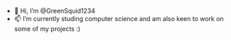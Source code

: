 - 👋 Hi, I’m @GreenSquid1234
- 📫 I’m currently studing computer science and am also keen to work on some of my projects :)
